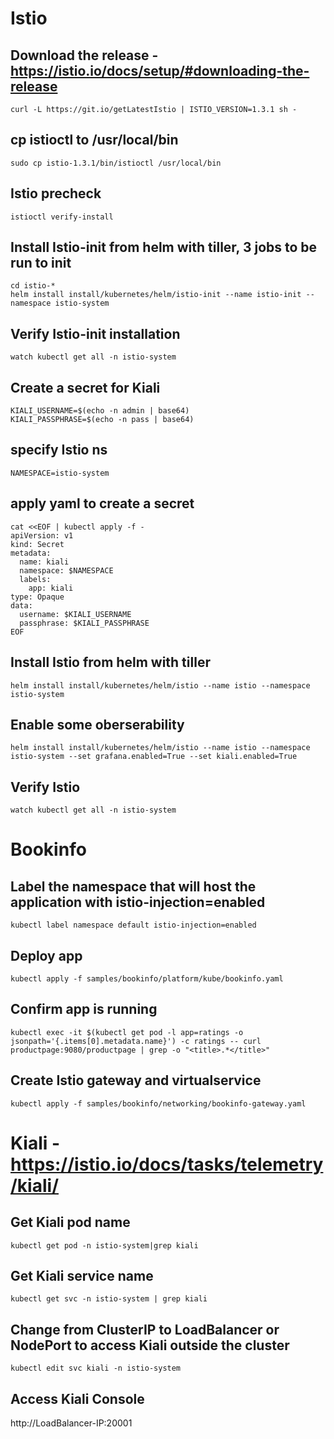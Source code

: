 # Istio

## Download the release - https://istio.io/docs/setup/#downloading-the-release
```curl -L https://git.io/getLatestIstio | ISTIO_VERSION=1.3.1 sh -```
## cp istioctl to /usr/local/bin
```sudo cp istio-1.3.1/bin/istioctl /usr/local/bin```
## Istio precheck
```istioctl verify-install```
## Install Istio-init from helm with tiller, 3 jobs to be run to init
```
cd istio-*
helm install install/kubernetes/helm/istio-init --name istio-init --namespace istio-system
```
## Verify Istio-init installation
```watch kubectl get all -n istio-system```

## Create a secret for Kiali
```
KIALI_USERNAME=$(echo -n admin | base64)
KIALI_PASSPHRASE=$(echo -n pass | base64)
```
## specify Istio ns
```NAMESPACE=istio-system```
## apply yaml to create a secret
```
cat <<EOF | kubectl apply -f -
apiVersion: v1
kind: Secret
metadata:
  name: kiali
  namespace: $NAMESPACE
  labels:
    app: kiali
type: Opaque
data:
  username: $KIALI_USERNAME
  passphrase: $KIALI_PASSPHRASE
EOF
```

## Install Istio from helm with tiller
```helm install install/kubernetes/helm/istio --name istio --namespace istio-system```

## Enable some oberserability
```helm install install/kubernetes/helm/istio --name istio --namespace istio-system --set grafana.enabled=True --set kiali.enabled=True```

## Verify Istio
```watch kubectl get all -n istio-system```

# Bookinfo

## Label the namespace that will host the application with istio-injection=enabled
```kubectl label namespace default istio-injection=enabled```
## Deploy app
```kubectl apply -f samples/bookinfo/platform/kube/bookinfo.yaml```
## Confirm app is running
```kubectl exec -it $(kubectl get pod -l app=ratings -o jsonpath='{.items[0].metadata.name}') -c ratings -- curl productpage:9080/productpage | grep -o "<title>.*</title>"```
## Create Istio gateway and virtualservice
```kubectl apply -f samples/bookinfo/networking/bookinfo-gateway.yaml```

# Kiali - https://istio.io/docs/tasks/telemetry/kiali/

## Get Kiali pod name
```kubectl get pod -n istio-system|grep kiali```
## Get Kiali service name
```kubectl get svc -n istio-system | grep kiali```
## Change from ClusterIP to LoadBalancer or NodePort to access Kiali outside the cluster
```kubectl edit svc kiali -n istio-system```
## Access Kiali Console
http://LoadBalancer-IP:20001
